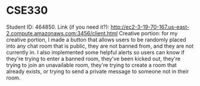 # CSE330
Student ID: 464850. Link (if you need it?): http://ec2-3-19-70-167.us-east-2.compute.amazonaws.com:3456/client.html  Creative portion: for my creative portion, I made a button that allows users to be randomly placed into any chat room that is public, they are not banned from, and they are not currently in. I also implemented some helpful alerts so users can know if they're trying to enter a banned room, they've been kicked out, they're trying to join an unavailable room, they're trying to create a room that already exists, or trying to send a private message to someone not in their room.

